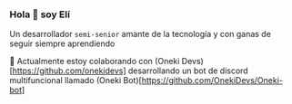 ### Hola 👋 soy Elí

Un desarrollador `semi-senior` amante de la tecnología y con ganas de seguir siempre aprendiendo

<!--
**EliMacMun/EliMacMun** is a ✨ _special_ ✨ repository because its `README.md` (this file) appears on your GitHub profile.

Here are some ideas to get you started:

- 🔭 I’m currently working on ...
- 🌱 I’m currently learning ...
- 👯 I’m looking to collaborate on ...
- 🤔 I’m looking for help with ...
- 💬 Ask me about ...
- 📫 How to reach me: ...
- 😄 Pronouns: ...
- ⚡ Fun fact: ...
-->
👯 Actualmente estoy colaborando con (Oneki Devs)[https://github.com/onekidevs] desarrollando un bot de discord multifuncional llamado (Oneki Bot)[https://github.com/OnekiDevs/Oneki-bot]
